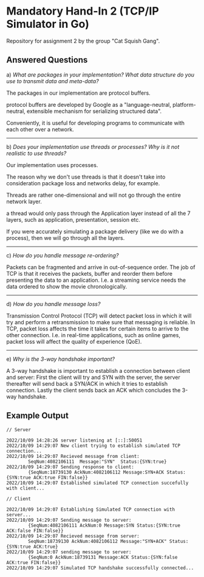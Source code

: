 # Mandatory Hand-In 2 (TCP/IP Simulator in Go)

Repository for assignment 2 by the group "Cat Squish Gang".

## Answered Questions

a) *What are packages in your implementation? What data structure do you use to transmit data and meta-data?*

The packages in our implementation are protocol buffers. 

protocol buffers are developed by Google as a "language-neutral, platform-neutral, extensible mechanism for serializing structured data".

Conveniently, it is useful for developing programs to communicate with each other over a network. 

-------------------------------------------

b) *Does your implementation use threads or processes? Why is it not realistic to use threads?*

Our implementation uses processes. 

The reason why we don't use threads is that it doesn't take into consideration package loss and networks delay, for example. 

Threads are rather one-dimensional and will not go through the entire network layer. 

a thread would only pass through the Application layer instead of all the 7 layers, such as application, presentation, session etc. 

If you were accurately simulating a package delivery (like we do with a process), then we will go through all the layers. 

-------------------------------------------

c) *How do you handle message re-ordering?*

Packets can be fragmented and arrive in out-of-sequence order.
The job of TCP is that it receives the packets, buffer and reorder them
before presenting the data to an application.
I.e. a streaming service needs the data ordered to show the movie chronologically.

-------------------------------------------

d) *How do you handle message loss?*

Transmission Control Protocol (TCP) will detect packet loss
in which it will try and perform a retransmission to make sure that messaging is reliable.
In TCP, packet loss affects the time it takes for certain items to arrive to the other connection.
I.e. in real-time applications, such as online games, packet loss will affect the quality of experience (QoE).

-------------------------------------------

e) *Why is the 3-way handshake important?*

A 3-way handshake is important to establish a connection between client and server:
First the client will try and SYN with the server,
the server thereafter will send back a SYN/ACK in which it tries to establish connection.
Lastly the client sends back an ACK which concludes the 3-way handshake.

## Example Output

```
// Server

2022/10/09 14:28:26 server listening at [::]:50051
2022/10/09 14:29:07 New client trying to establish simulated TCP connection...
2022/10/09 14:29:07 Recieved message from client:
        SeqNum:4082106111  Message:"SYN"  Status:{SYN:true}
2022/10/09 14:29:07 Sending response to client:
        {SeqNum:18739130 AckNum:4082106112 Message:SYN+ACK Status:{SYN:true ACK:true FIN:false}}
2022/10/09 14:29:07 Established simulated TCP connection succefully with client...

// Client

2022/10/09 14:29:07 Establishing Simulated TCP connection with server...
2022/10/09 14:29:07 Sending message to server:
        {SeqNum:4082106111 AckNum:0 Message:SYN Status:{SYN:true ACK:false FIN:false}}
2022/10/09 14:29:07 Recieved message from server:
        SeqNum:18739130 AckNum:4082106112 Message:"SYN+ACK" Status:{SYN:true ACK:true}
2022/10/09 14:29:07 sending message to server:
        {SeqNum:0 AckNum:18739131 Message:ACK Status:{SYN:false ACK:true FIN:false}}
2022/10/09 14:29:07 Simulated TCP handshake successfully connected...
```
